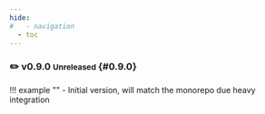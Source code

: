 ```yaml
---
hide:
#   - navigation
  - toc
---
```


<style>
    li {margin-bottom: 2px !important;}
    p  {margin-bottom: 2px !important;}
    /* .md-nav--primary {display: none} */
</style>

<!------------------------------------------------------------------------------------------------->

### ✏️ v0.9.0 <small>Unreleased</small> {#0.9.0}

!!! example ""
    - Initial version, will match the monorepo due heavy integration
